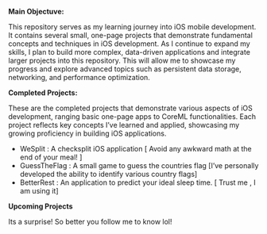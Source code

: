 **Main Objectuve:**

This repository serves as my learning journey into iOS mobile development. It contains several small, one-page projects that demonstrate fundamental concepts and techniques in iOS development. As I continue to expand my skills, I plan to build more complex, data-driven applications and integrate larger projects into this repository. This will allow me to showcase my progress and explore advanced topics such as persistent data storage, networking, and performance optimization.

**Completed Projects:**

These are the completed projects that demonstrate various aspects of iOS development, ranging basic one-page apps to CoreML functionalities. Each project reflects key concepts I’ve learned and applied, showcasing my growing proficiency in building iOS applications.

  - WeSplit : A checksplit iOS application [ Avoid any awkward math at the end of your meal! ]
  - GuessTheFlag : A small game to guess the countries flag [I’ve personally developed the ability to identify various country flags]
  - BetterRest : An application to predict your ideal sleep time. [ Trust me , I am using it]

**Upcoming Projects**

Its a surprise! So better you follow me to know lol! 
